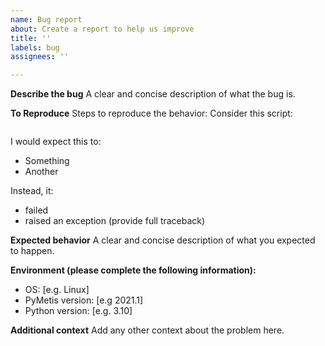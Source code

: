 ```yaml
---
name: Bug report
about: Create a report to help us improve
title: ''
labels: bug
assignees: ''

---
```


**Describe the bug**
A clear and concise description of what the bug is.

**To Reproduce**
Steps to reproduce the behavior:
Consider this script:
```python
```

I would expect this to:
- Something
- Another

Instead, it:
- failed
- raised an exception (provide full traceback)

**Expected behavior**
A clear and concise description of what you expected to happen.

**Environment (please complete the following information):**
- OS: [e.g. Linux]
- PyMetis version: [e.g 2021.1]
- Python version: [e.g. 3.10]

**Additional context**
Add any other context about the problem here.
